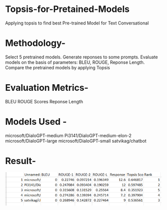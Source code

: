 # Topsis-for-Pretained-Models
Applying topsis to find best Pre-trained Model for Text Conversational

# Methodology-
Select 5 pretrained models.
Generate reponses to some prompts.
Evaluate models on the basis of parameters: BLEU, ROUGE, Reponse Length.
Compare the pretrained models by applying Topsis

# Evaluation Metrics-
BLEU
ROUGE Scores
Reponse Length

# Models Used -
microsoft/DialoGPT-medium
Pi3141/DialoGPT-medium-elon-2
microsoft/DialoGPT-large
microsoft/DialoGPT-small
satvikag/chatbot

# Result-
![result](result.png)

